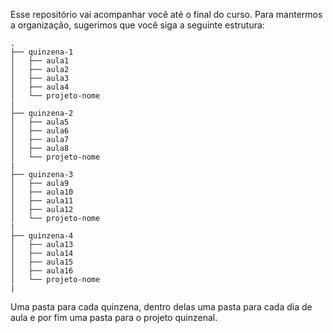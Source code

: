 

Esse repositório vai acompanhar você até o final do curso. Para mantermos a organização, sugerimos que você siga a seguinte estrutura:

```
.
├── quinzena-1
│   ├── aula1
│   ├── aula2
│   ├── aula3
│   ├── aula4
│   └── projeto-nome
|
├── quinzena-2
│   ├── aula5
│   ├── aula6
│   ├── aula7
│   ├── aula8
│   └── projeto-nome
|
├── quinzena-3
│   ├── aula9
│   ├── aula10
│   ├── aula11
│   ├── aula12
│   └── projeto-nome
|
├── quinzena-4
│   ├── aula13
│   ├── aula14
│   ├── aula15
│   ├── aula16
│   └── projeto-nome
|

```

Uma pasta para cada quinzena, dentro delas uma pasta para cada dia de aula e por fim uma pasta para o projeto quinzenal.
